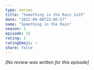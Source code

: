 ```yaml
---
type: series
title: "Something in the Rain 1x15"
date: "2022-09-08T22:06:57"
name: "Something in the Rain"
season: 1
episode: 15
rating: 1
ratingEmoji: ⭐️
share: false
---
```


_[No review was written for this episode]_

